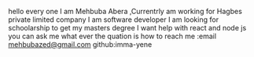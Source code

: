hello every one 
I am Mehbuba Abera ,Currentrly am working for Hagbes private limited company 
I am software developer 
I am looking for schoolarship to get my masters degree 
I want help with react and node js 
you can ask me what ever the quation is 
how to reach me :email mehbubazed@gmail.com
                github:imma-yene




